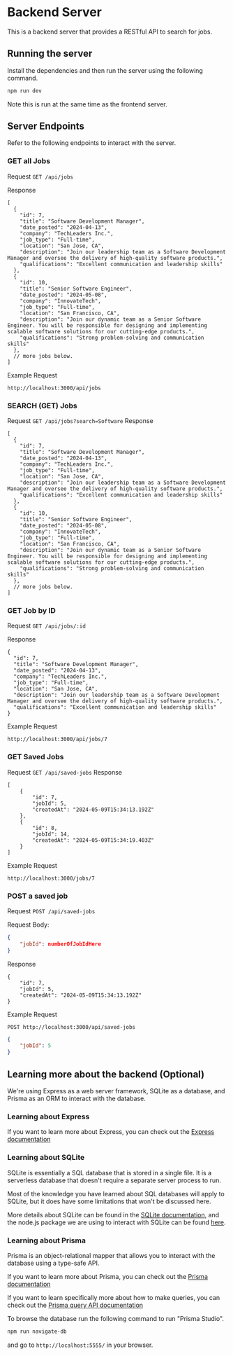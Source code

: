 # Backend Server

This is a backend server that provides a RESTful API to search for jobs.

## Running the server

Install the dependencies and then run the server using the following command.

```sh
npm run dev
```
Note this is run at the same time as the frontend server.


## Server Endpoints

Refer to the following endpoints to interact with the server.

### GET all Jobs
Request
`GET /api/jobs`

Response
```json5
[
  {
    "id": 7,
    "title": "Software Development Manager",
    "date_posted": "2024-04-13",
    "company": "TechLeaders Inc.",
    "job_type": "Full-time",
    "location": "San Jose, CA",
    "description": "Join our leadership team as a Software Development Manager and oversee the delivery of high-quality software products.",
    "qualifications": "Excellent communication and leadership skills"
  },
  {
    "id": 10,
    "title": "Senior Software Engineer",
    "date_posted": "2024-05-08",
    "company": "InnovateTech",
    "job_type": "Full-time",
    "location": "San Francisco, CA",
    "description": "Join our dynamic team as a Senior Software Engineer. You will be responsible for designing and implementing scalable software solutions for our cutting-edge products.",
    "qualifications": "Strong problem-solving and communication skills"
  },
  // more jobs below.
]
```

Example Request
```
http://localhost:3000/api/jobs
```

### SEARCH (GET) Jobs

Request
`GET /api/jobs?search=Software`
Response
```json5
[
  {
    "id": 7,
    "title": "Software Development Manager",
    "date_posted": "2024-04-13",
    "company": "TechLeaders Inc.",
    "job_type": "Full-time",
    "location": "San Jose, CA",
    "description": "Join our leadership team as a Software Development Manager and oversee the delivery of high-quality software products.",
    "qualifications": "Excellent communication and leadership skills"
  },
  {
    "id": 10,
    "title": "Senior Software Engineer",
    "date_posted": "2024-05-08",
    "company": "InnovateTech",
    "job_type": "Full-time",
    "location": "San Francisco, CA",
    "description": "Join our dynamic team as a Senior Software Engineer. You will be responsible for designing and implementing scalable software solutions for our cutting-edge products.",
    "qualifications": "Strong problem-solving and communication skills"
  },
  // more jobs below.
]
```

### GET Job by ID

Request
`GET /api/jobs/:id`

Response
```
{
  "id": 7,
  "title": "Software Development Manager",
  "date_posted": "2024-04-13",
  "company": "TechLeaders Inc.",
  "job_type": "Full-time",
  "location": "San Jose, CA",
  "description": "Join our leadership team as a Software Development Manager and oversee the delivery of high-quality software products.",
  "qualifications": "Excellent communication and leadership skills"
}
```

Example Request
```
http://localhost:3000/api/jobs/7
```

### GET Saved Jobs

Request
`GET /api/saved-jobs`
Response
```
[
    {
        "id": 7,
        "jobId": 5,
        "createdAt": "2024-05-09T15:34:13.192Z"
    },
    {
        "id": 8,
        "jobId": 14,
        "createdAt": "2024-05-09T15:34:19.403Z"
    }
]
```
Example Request
```
http://localhost:3000/jobs/7
```

### POST a saved job

Request
`POST /api/saved-jobs`

Request Body:
```json
{
    "jobId": numberOfJobIdHere
}
```
Response
```
{
    "id": 7,
    "jobId": 5,
    "createdAt": "2024-05-09T15:34:13.192Z"
}
```
Example Request
```
POST http://localhost:3000/api/saved-jobs
```
```json
{
    "jobId": 5
}
```

## Learning more about the backend (Optional)

We're using Express as a web server framework, SQLite as a database, and Prisma as an ORM to interact with the database.

### Learning about Express

If you want to learn more about Express, you can check out the [Express documentation](https://expressjs.com/)

### Learning about SQLite

SQLite is essentially a SQL database that is stored in a single file. It is a serverless database that doesn't require a separate server process to run.

Most of the knowledge you have learned about SQL databases will apply to SQLite, but it does have some limitations that won't be discussed here.

More details about SQLite can be found in the [SQLite documentation](https://www.sqlite.org/docs.html), and the node.js package we are using to interact with SQLite can be found [here](https://www.npmjs.com/package/sqlite3).

### Learning about Prisma

Prisma is an object-relational mapper that allows you to interact with the database using a type-safe API.

If you want to learn more about Prisma, you can check out the [Prisma documentation](https://www.prisma.io/docs/)

If you want to learn specifically more about how to make queries, you can check out the [Prisma query API documentation](https://www.prisma.io/docs/orm/prisma-client/queries/crud)

To browse the database run the following command to run "Prisma Studio".
```sh
npm run navigate-db
```
and go to `http://localhost:5555/` in your browser.
